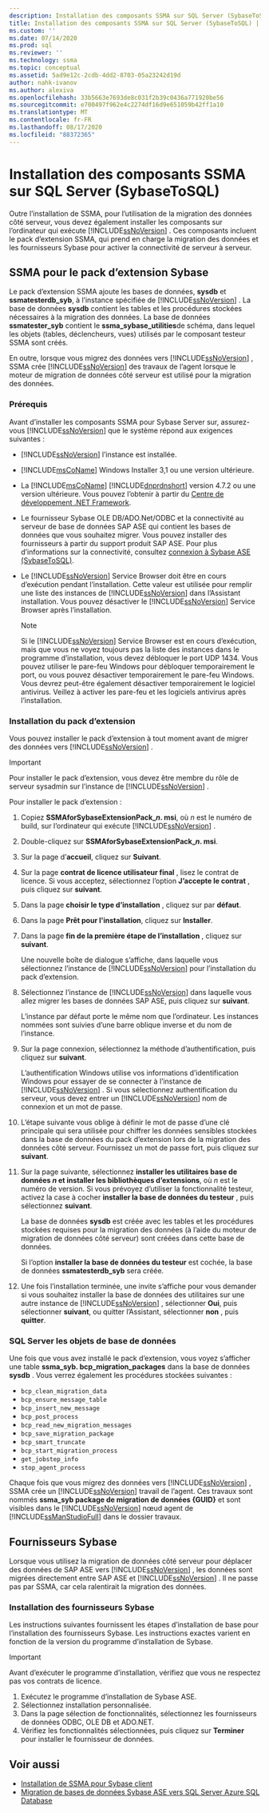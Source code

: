 ```yaml
---
description: Installation des composants SSMA sur SQL Server (SybaseToSQL)
title: Installation des composants SSMA sur SQL Server (SybaseToSQL) | Microsoft Docs
ms.custom: ''
ms.date: 07/14/2020
ms.prod: sql
ms.reviewer: ''
ms.technology: ssma
ms.topic: conceptual
ms.assetid: 5ad9e12c-2cdb-4dd2-8703-05a23242d19d
author: nahk-ivanov
ms.author: alexiva
ms.openlocfilehash: 33b5663e7693de8c031f2b39c0436a771920be56
ms.sourcegitcommit: e700497f962e4c2274df16d9e651059b42ff1a10
ms.translationtype: MT
ms.contentlocale: fr-FR
ms.lasthandoff: 08/17/2020
ms.locfileid: "88372365"
---
```

# <a name="installing-ssma-components-on-sql-server-sybasetosql"></a>Installation des composants SSMA sur SQL Server (SybaseToSQL)

Outre l’installation de SSMA, pour l’utilisation de la migration des données côté serveur, vous devez également installer les composants sur l’ordinateur qui exécute [!INCLUDE[ssNoVersion](../../includes/ssnoversion-md.md)] . Ces composants incluent le pack d’extension SSMA, qui prend en charge la migration des données et les fournisseurs Sybase pour activer la connectivité de serveur à serveur.

## <a name="ssma-for-sybase-extension-pack"></a>SSMA pour le pack d’extension Sybase

Le pack d’extension SSMA ajoute les bases de données, **sysdb** et **ssmatesterdb_syb**, à l’instance spécifiée de [!INCLUDE[ssNoVersion](../../includes/ssnoversion-md.md)] . La base de données **sysdb** contient les tables et les procédures stockées nécessaires à la migration des données. La base de données **ssmatester_syb** contient le **ssma_sybase_utilities**de schéma, dans lequel les objets (tables, déclencheurs, vues) utilisés par le composant testeur SSMA sont créés.

En outre, lorsque vous migrez des données vers [!INCLUDE[ssNoVersion](../../includes/ssnoversion-md.md)] , SSMA crée [!INCLUDE[ssNoVersion](../../includes/ssnoversion-md.md)] des travaux de l’agent lorsque le moteur de migration de données côté serveur est utilisé pour la migration des données.

### <a name="prerequisites"></a>Prérequis

Avant d’installer les composants SSMA pour Sybase Server sur, assurez-vous [!INCLUDE[ssNoVersion](../../includes/ssnoversion-md.md)] que le système répond aux exigences suivantes :

- [!INCLUDE[ssNoVersion](../../includes/ssnoversion-md.md)] l’instance est installée.
- [!INCLUDE[msCoName](../../includes/msconame_md.md)] Windows Installer 3,1 ou une version ultérieure.
- La [!INCLUDE[msCoName](../../includes/msconame_md.md)] [!INCLUDE[dnprdnshort](../../includes/dnprdnshort_md.md)] version 4.7.2 ou une version ultérieure. Vous pouvez l’obtenir à partir du [Centre de développement .NET Framework](https://go.microsoft.com/fwlink/?LinkId=48882).
- Le fournisseur Sybase OLE DB/ADO.Net/ODBC et la connectivité au serveur de base de données SAP ASE qui contient les bases de données que vous souhaitez migrer. Vous pouvez installer des fournisseurs à partir du support produit SAP ASE. Pour plus d’informations sur la connectivité, consultez [connexion à Sybase ASE &#40;SybaseToSQL&#41;](../../ssma/sybase/connecting-to-sybase-ase-sybasetosql.md).
- Le [!INCLUDE[ssNoVersion](../../includes/ssnoversion-md.md)] Service Browser doit être en cours d’exécution pendant l’installation. Cette valeur est utilisée pour remplir une liste des instances de [!INCLUDE[ssNoVersion](../../includes/ssnoversion-md.md)] dans l’Assistant installation. Vous pouvez désactiver le [!INCLUDE[ssNoVersion](../../includes/ssnoversion-md.md)] Service Browser après l’installation.

  > [!NOTE]
  > Si le [!INCLUDE[ssNoVersion](../../includes/ssnoversion-md.md)] Service Browser est en cours d’exécution, mais que vous ne voyez toujours pas la liste des instances dans le programme d’installation, vous devez débloquer le port UDP 1434. Vous pouvez utiliser le pare-feu Windows pour débloquer temporairement le port, ou vous pouvez désactiver temporairement le pare-feu Windows. Vous devrez peut-être également désactiver temporairement le logiciel antivirus. Veillez à activer les pare-feu et les logiciels antivirus après l’installation.

### <a name="installing-the-extension-pack"></a>Installation du pack d’extension

Vous pouvez installer le pack d’extension à tout moment avant de migrer des données vers [!INCLUDE[ssNoVersion](../../includes/ssnoversion-md.md)] .

> [!IMPORTANT]
> Pour installer le pack d’extension, vous devez être membre du rôle de serveur sysadmin sur l’instance de [!INCLUDE[ssNoVersion](../../includes/ssnoversion-md.md)] .

Pour installer le pack d’extension :

1. Copiez **SSMAforSybaseExtensionPack_*n*. msi**, où *n* est le numéro de build, sur l’ordinateur qui exécute [!INCLUDE[ssNoVersion](../../includes/ssnoversion-md.md)] .
2. Double-cliquez sur **SSMAforSybaseExtensionPack_*n*. msi**.
3. Sur la page d’**accueil**, cliquez sur **Suivant**.
4. Sur la page **contrat de licence utilisateur final** , lisez le contrat de licence. Si vous acceptez, sélectionnez l’option **J’accepte le contrat** , puis cliquez sur **suivant**.
5. Dans la page **choisir le type d’installation** , cliquez sur par **défaut**.
6. Dans la page **Prêt pour l'installation**, cliquez sur **Installer**.
7. Dans la page **fin de la première étape de l’installation** , cliquez sur **suivant**.

   Une nouvelle boîte de dialogue s’affiche, dans laquelle vous sélectionnez l’instance de [!INCLUDE[ssNoVersion](../../includes/ssnoversion-md.md)] pour l’installation du pack d’extension.

8. Sélectionnez l’instance de [!INCLUDE[ssNoVersion](../../includes/ssnoversion-md.md)] dans laquelle vous allez migrer les bases de données SAP ASE, puis cliquez sur **suivant**.

   L’instance par défaut porte le même nom que l’ordinateur. Les instances nommées sont suivies d’une barre oblique inverse et du nom de l’instance.

9. Sur la page connexion, sélectionnez la méthode d’authentification, puis cliquez sur **suivant**.

   L’authentification Windows utilise vos informations d’identification Windows pour essayer de se connecter à l’instance de [!INCLUDE[ssNoVersion](../../includes/ssnoversion-md.md)] . Si vous sélectionnez authentification du serveur, vous devez entrer un [!INCLUDE[ssNoVersion](../../includes/ssnoversion-md.md)] nom de connexion et un mot de passe.

10. L’étape suivante vous oblige à définir le mot de passe d’une clé principale qui sera utilisée pour chiffrer les données sensibles stockées dans la base de données du pack d’extension lors de la migration des données côté serveur. Fournissez un mot de passe fort, puis cliquez sur **suivant**.

11. Sur la page suivante, sélectionnez **installer les utilitaires base de données *n* et installer les bibliothèques d’extensions**, où *n* est le numéro de version. Si vous prévoyez d’utiliser la fonctionnalité testeur, activez la case à cocher **installer la base de données du testeur** , puis sélectionnez **suivant**.

    La base de données **sysdb** est créée avec les tables et les procédures stockées requises pour la migration des données (à l’aide du moteur de migration de données côté serveur) sont créées dans cette base de données.

    Si l’option **installer la base de données du testeur** est cochée, la base de données **ssmatesterdb_syb** sera créée.

12. Une fois l’installation terminée, une invite s’affiche pour vous demander si vous souhaitez installer la base de données des utilitaires sur une autre instance de [!INCLUDE[ssNoVersion](../../includes/ssnoversion-md.md)] , sélectionner **Oui**, puis sélectionner **suivant**, ou quitter l’Assistant, sélectionner **non** , puis **quitter**.

### <a name="sql-server-database-objects"></a>SQL Server les objets de base de données

Une fois que vous avez installé le pack d’extension, vous voyez s’afficher une table **ssma_syb. bcp_migration_packages** dans la base de données **sysdb** . Vous verrez également les procédures stockées suivantes :

- `bcp_clean_migration_data`
- `bcp_ensure_message_table`
- `bcp_insert_new_message`
- `bcp_post_process`
- `bcp_read_new_migration_messages`
- `bcp_save_migration_package`
- `bcp_smart_truncate`
- `bcp_start_migration_process`
- `get_jobstep_info`
- `stop_agent_process`

Chaque fois que vous migrez des données vers [!INCLUDE[ssNoVersion](../../includes/ssnoversion-md.md)] , SSMA crée un [!INCLUDE[ssNoVersion](../../includes/ssnoversion-md.md)] travail de l’agent. Ces travaux sont nommés **ssma_syb package de migration de données {GUID}** et sont visibles dans le [!INCLUDE[ssNoVersion](../../includes/ssnoversion-md.md)] nœud agent de [!INCLUDE[ssManStudioFull](../../includes/ssmanstudiofull-md.md)] dans le dossier travaux.  

## <a name="sybase-providers"></a>Fournisseurs Sybase

Lorsque vous utilisez la migration de données côté serveur pour déplacer des données de SAP ASE vers [!INCLUDE[ssNoVersion](../../includes/ssnoversion-md.md)] , les données sont migrées directement entre SAP ASE et [!INCLUDE[ssNoVersion](../../includes/ssnoversion-md.md)] . Il ne passe pas par SSMA, car cela ralentirait la migration des données.

### <a name="installing-the-sybase-providers"></a>Installation des fournisseurs Sybase

Les instructions suivantes fournissent les étapes d’installation de base pour l’installation des fournisseurs Sybase. Les instructions exactes varient en fonction de la version du programme d’installation de Sybase.

> [!IMPORTANT]
> Avant d’exécuter le programme d’installation, vérifiez que vous ne respectez pas vos contrats de licence.

1. Exécutez le programme d’installation de Sybase ASE.
2. Sélectionnez installation personnalisée.
3. Dans la page sélection de fonctionnalités, sélectionnez les fournisseurs de données ODBC, OLE DB et ADO.NET.
4. Vérifiez les fonctionnalités sélectionnées, puis cliquez sur **Terminer** pour installer le fournisseur de données.

## <a name="see-also"></a>Voir aussi

- [Installation de SSMA pour Sybase client](../../ssma/sybase/installing-ssma-for-sybase-client-sybasetosql.md)
- [Migration de bases de données Sybase ASE vers SQL Server Azure SQL Database](../../ssma/sybase/migrating-sybase-ase-databases-to-sql-server-azure-sql-db-sybasetosql.md)
